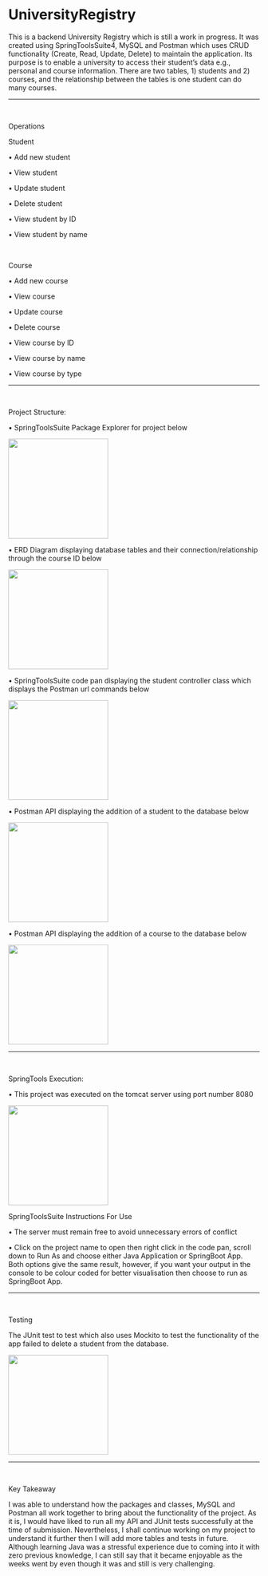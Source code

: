 # UniversityRegistry 

This is a backend University Registry which is still a work in progress. It was created using SpringToolsSuite4, MySQL and Postman which uses CRUD functionality (Create, Read, Update, Delete) to maintain the application. Its purpose is to enable a university to access their student’s data e.g., personal and course information. There are two tables, 1) students and 2) courses, and the relationship between the tables is one student can do many courses. 

________________________________________________________________________________________________________


<br>

Operations

Student

•	Add new student 

•	View student

•	Update student 

•	Delete student 

•	View student by ID

•	View student by name 

<br>

Course

•	Add new course 

•	View course

•	Update course

•	Delete course

•	View course by ID

•	View course by name 

•	View course by type

________________________________________________________________________________________________________


<br>

Project Structure:

•	SpringToolsSuite Package Explorer for project below

<img src="https://user-images.githubusercontent.com/99997825/198855784-a0bd22ab-2fc5-4123-8032-515d5fb894c7.png" width="200" height="200">

•	ERD Diagram displaying database tables and their connection/relationship through the course ID below

<img src="https://user-images.githubusercontent.com/99997825/198855805-cca5fca2-7dcb-4c48-a816-705964abb07b.png" width="200" height="200">

•	SpringToolsSuite code pan displaying the student controller class which displays the Postman url commands below 

<img src="https://user-images.githubusercontent.com/99997825/198855806-a7eb6255-3412-41ed-ba3d-b36bd744c059.png" width="200" height="200">

•	Postman API displaying the addition of a student to the database below 

<img src="https://user-images.githubusercontent.com/99997825/198855811-2d2de830-59c8-435b-8cd2-9d6920a249a6.png" width="200" height="200">
 
 •	Postman API displaying the addition of a course to the database below 
 
<img src="https://user-images.githubusercontent.com/99997825/198855822-bdc352d8-e216-48dd-96fc-02fa6ecc2fd6.png" width="200" height="200">

________________________________________________________________________________________________________


<br>

SpringTools Execution:

•	This project was executed on the tomcat server using port number 8080

<img src="https://user-images.githubusercontent.com/99997825/198855900-80f1e1d0-5ba5-4d1e-8930-4e22061aa765.png" width="200" height="200">

SpringToolsSuite Instructions For Use

•	The server must remain free to avoid unnecessary errors of conflict 

•	Click on the project name to open then right click in the code pan, scroll down to Run As and choose either Java Application or SpringBoot App. Both options give the same result, however, if you want your output in the console to be colour coded for better visualisation then choose to run as SpringBoot App. 

________________________________________________________________________________________________________


<br>

Testing

The JUnit test to test which also uses Mockito to test the functionality of the app failed to delete a student from the database. 

<img src="https://user-images.githubusercontent.com/99997825/198855828-13f5a374-a508-4b19-8861-d947c16ced15.png" width="200" height="200">

________________________________________________________________________________________________________

<br>

Key Takeaway

I was able to understand how the packages and classes, MySQL and Postman all work together to bring about the functionality of the project. As it is, I would have liked to run all my API and JUnit tests successfully at the time of submission. Nevertheless, I shall continue working on my project to understand it further then I will add more tables and tests in future. Although learning Java was a stressful experience due to coming into it with zero previous knowledge, I can still say that it became enjoyable as the weeks went by even though it was and still is very challenging.
